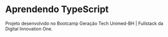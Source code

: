 # Aprendendo TypeScript

Projeto desenvolvido no Bootcamp Geração Tech Unimed-BH | Fullstack da Digital Innovation One.
